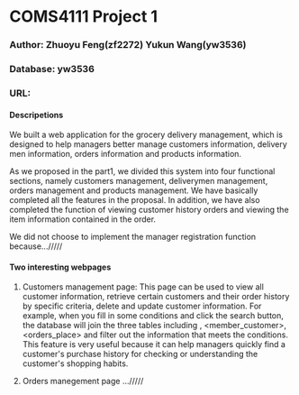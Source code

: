 # COMS4111 Project 1
### Author:  Zhuoyu Feng(zf2272)  Yukun Wang(yw3536)
### Database: yw3536
### URL: 
#### Descripetions
We built a web application for the grocery delivery management, which is designed to help managers better manage customers information, delivery men information, orders information and products information. 

As we proposed in the part1, we divided this system into four functional sections, namely customers management, deliverymen management, orders management and products management. We have basically completed all the features in the proposal. In addition, we have also completed the function of viewing customer history orders and viewing the item information contained in the order. 


We did not choose to implement the manager registration function because.../////

#### Two interesting webpages
1. Customers management page:
This page can be used to view all customer information, retrieve certain customers and their order history by specific criteria, delete and update customer information. For example, when you fill in some conditions and click the search button, the database will join the three tables including <customer>, <member_customer>, <orders_place> and filter out the information that meets the conditions. This feature is very useful because it can help managers quickly find a customer's purchase history for checking or understanding the customer's shopping habits. 

2. Orders manegement page
.../////